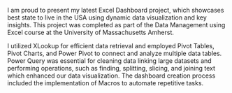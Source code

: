 I am proud to present my latest Excel Dashboard project, which showcases best state to live in the USA using dynamic data visualization and key insights. This project was completed as part of the Data Management using Excel course at the University of Massachusetts Amherst.

I utilized XLookup for efficient data retrieval and employed Pivot Tables, Pivot Charts, and Power Pivot to connect and analyze multiple data tables. Power Query was essential for cleaning data linking large datasets and performing operations, such as finding, splitting, slicing, and joining text which enhanced our data visualization. The dashboard creation process included the implementation of Macros to automate repetitive tasks.
